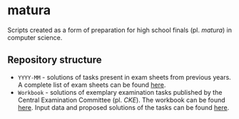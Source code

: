 # matura
Scripts created as a form of preparation for high school finals (pl. _matura_) in computer science.

## Repository structure
- `YYYY-MM` - solutions of tasks present in exam sheets from previous years. A complete list of exam sheets can be found
[here](https://www.oke.poznan.pl/cms,108,arkusze.htm?p=0).
- `Workbook` - solutions of exemplary examination tasks published by the Central Examination Committee (pl. _CKE_).
The workbook can be found [here](https://cke.gov.pl/images/_EGZAMIN_MATURALNY_OD_2015/Materialy/Zbiory_zadan/Matura_Zbi%C3%B3r_zada%C5%84_Informatyka.pdf).
Input data and proposed solutions of the tasks can be found [here](https://cke.gov.pl/egzamin-maturalny/egzamin-maturalny-w-formule-2015/materialy-dodatkowe/materialy-dla-uczniow-i-nauczycieli/zbiory-zadan/).

